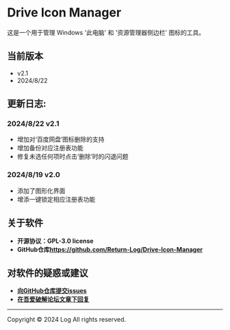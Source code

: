 # Drive Icon Manager
这是一个用于管理 Windows '此电脑' 和 '资源管理器侧边栏' 图标的工具。

## 当前版本
- v2.1
- 2024/8/22

## 更新日志:

### 2024/8/22 v2.1
- 增加对‘百度网盘’图标删除的支持
- 增加备份对应注册表功能
- 修复未选任何项时点击‘删除’时的闪退问题

### 2024/8/19 v2.0
- 添加了图形化界面
- 增添一键锁定相应注册表功能

## 关于软件
- **开源协议：GPL-3.0 license**
- **GitHub仓库<https://github.com/Return-Log/Drive-Icon-Manager>**

## 对软件的疑惑或建议
- **[向GitHub仓库提交issues](https://github.com/Return-Log/Drive-Icon-Manager/issues/new)**
- **[在吾爱破解论坛文章下回复](https://www.52pojie.cn/thread-1955346-1-1.html)**

---

Copyright © 2024 Log All rights reserved.